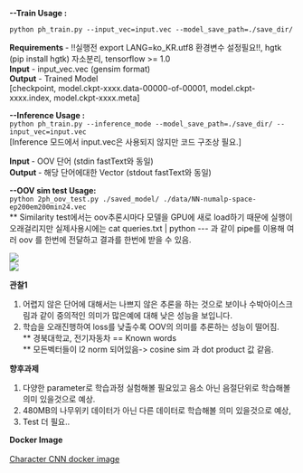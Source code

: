 <b> --Train Usage : </b>
 
```python ph_train.py --input_vec=input.vec --model_save_path=./save_dir/```

<b> Requirements </b> - !!실행전 export LANG=ko_KR.utf8 환경변수 설정필요!!, hgtk (pip install hgtk) 자소분리, tensorflow >= 1.0<br>
  <b>Input</b> - input_vec.vec (gensim format)<br>
  <b>Output</b> - Trained Model  <br><t>       [checkpoint, model.ckpt-xxxx.data-00000-of-00001, model.ckpt-xxxx.index, model.ckpt-xxxx.meta]<br>


<b> --Inference Usage : </b> <br>
```python ph_train.py --inference_mode --model_save_path=./save_dir/ --input_vec=input.vec``` 
<br> [Inference 모드에서 input.vec은 사용되지 않지만 코드 구조상 필요.]

  <b> Input </b> - OOV 단어 (stdin fastText와 동일)<br>
  <b> Output </b> - 해당 단어에대한 Vector (stdout fastText와 동일) <br>

<b> --OOV sim test Usage: </b><br>
``` python 2ph_oov_test.py ./saved_model/ ./data/NN-numalp-space-ep200em200min24.vec ```<br>
** Similarity test에서는 oov추론시마다 모델을 GPU에 새로 load하기 때문에 실행이 오래걸리지만 실제사용시에는 cat queries.txt | python --- 과 같이 pipe를 이용해 여러 oov 를 한번에 전달하고 결과를 한번에 받을 수 있음. <br>

<img src="http://pds21.egloos.com/pds/201809/20/00/c0134200_5ba383ed5f18f.png"><br>
<img src="http://pds27.egloos.com/pds/201712/28/00/c0134200_5a447d9ddf353.png">

<b> 관찰1 </b><br>
1. 어렵지 않은 단어에 대해서는 나쁘지 않은 추론을 하는 것으로 보이나 수박아이스크림과 같이 중의적인 의미가 많은예에 대해 낮은 성능을 보입니다.
2. 학습을 오래진행하여 loss를 낮출수록 OOV의 의미를 추론하는 성능이 떨어짐.
<br>** 경북대학교, 전기자동차 == Known words
<br>** 모든벡터들이 l2 norm 되어있음-> cosine sim 과 dot product 값 같음.

<b> 향후과제 </b><br>
1. 다양한 parameter로 학습과정 실험해볼 필요있고 음소 아닌 음절단위로 학습해볼 의미 있을것으로 예상.
2. 480MB의 나무위키 데이터가 아닌 다른 데이터로 학습해볼 의미 있을것으로 예상,
3. Test 더 필요..

<b> Docker Image </b><br>
<br> <a href="https://hub.docker.com/r/sngjuk/sukim_ph2/"> Character CNN docker image </a>
